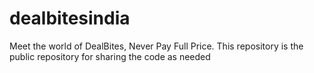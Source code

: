 # dealbitesindia

Meet the world of DealBites, Never Pay Full Price.
This repository is the public repository for sharing the code as needed
